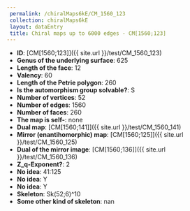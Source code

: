 ```yaml
--- 
 permalink: /chiralMaps6kE/CM_1560_123 
 collection: chiralMaps6kE
 layout: dataEntry
 title: Chiral maps up to 6000 edges - CM[1560;123]
---
```


- **ID**: [CM[1560;123]]({{ site.url }}/test/CM_1560_123)
- **Genus of the underlying surface**: 625
- **Length of the face**: 12
- **Valency**: 60
- **Length of the Petrie polygon**: 260
- **Is the automorphism group solvable?**: S
- **Number of vertices**: 52
- **Number of edges**: 1560
- **Number of faces**: 260
- **The map is self-**: none
- **Dual map**: [CM[1560;141]]({{ site.url }}/test/CM_1560_141)
- **Mirror (enantihomorphic) map**: [CM[1560;125]]({{ site.url }}/test/CM_1560_125)
- **Dual of the mirror image**: [CM[1560;136]]({{ site.url }}/test/CM_1560_136)
- **Z_q-Exponent?**: 2
- **No idea**:  41:125
- **No idea**: Y
- **No idea**: Y
- **Skeleton**: Sk(52;6)^10
- **Some other kind of skeleton**: nan
